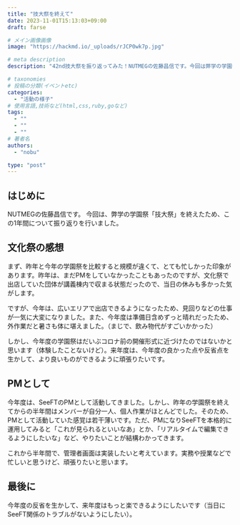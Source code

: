 ```yaml
---
title: "技大祭を終えて"
date: 2023-11-01T15:13:03+09:00
draft: farse

# メイン画像画像
image: "https://hackmd.io/_uploads/rJCP0wk7p.jpg"

# meta description
description: "42nd技大祭を振り返ってみた！NUTMEGの佐藤昌信です。今回は弊学の学園祭「技大祭」を終えたので、この1年間について振り返りを行いました。"

# taxonomies
# 投稿の分類(イベントetc)
categories:
  - "活動の様子"
# 使用言語,技術など(html,css,ruby,goなど)
tags:
  - ""
  - ""
  - ""
# 著者名
authors:
  - "nobu"

type: "post"
---
```

## はじめに

NUTMEGの佐藤昌信です。
今回は、弊学の学園祭「技大祭」を終えたため、この1年間について振り返りを行いました。

## 文化祭の感想

まず、昨年と今年の学園祭を比較すると規模が違くて、とても忙しかった印象があります。昨年は、まだPMをしていなかったこともあったのですが、文化祭で出店していた団体が講義棟内で収まる状態だったので、当日の休みも多かった気がします。

ですが、今年は、広いエリアで出店できるようになったため、見回りなどの仕事が一気に大変になりました。また、今年度は準備日含めずっと晴れだったため、外作業だと暑さも体に堪えました。（まじで、飲み物代がすごいかかった）

しかし、今年度の学園祭はだいぶコロナ前の開催形式に近づけたのではないかと思います（体験したことないけど）。来年度は、今年度の良かった点や反省点を生かして、より良いものができるように頑張りたいです。

## PMとして

今年度は、SeeFTのPMとして活動してきました。しかし、昨年の学園祭を終えてからの半年間はメンバーが自分一人、個人作業がほとんどでした。そのため、PMとして活動していた感覚は若干薄いです。ただ、PMになりSeeFTを本格的に運用してみると「これが見られるといいなあ」とか、「リアルタイムで編集できるようにしたいな」など、やりたいことが結構わかってきます。

これから半年間で、管理者画面は実装したいと考えています。実務や授業などで忙しいと思うけど、頑張りたいと思います。

## 最後に

今年度の反省を生かして、来年度はもっと楽できるようにしたいです（当日にSeeFT関係のトラブルがないようにしたい）。
